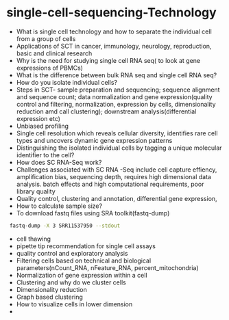 # single-cell-sequencing-Technology
- What is single cell technology and how to separate the individual cell from a group of cells
- Applications of SCT in cancer, immunology, neurology, reproduction, basic and clinical research
- Why is the need for studying single cell RNA seq( to look at gene expressions of PBMCs)
- What is the difference between bulk RNA seq and single cell RNA seq?
- How do you isolate individual cells?
- Steps in SCT- sample preparation and sequencing; sequence alignment and sequence count; data normalization and gene expression(quality control and filtering, normalization, expression by cells, dimensionality reduction amd call clustering); downstream analysis(differential expression etc)
- Unbiased profiling
- Single cell resolution which reveals cellular diversity, identifies rare cell types and uncovers dynamic gene expression patterns
- Distinguishing the isolated individual cells by tagging a unique molecular identifier to the cell?
- How does SC RNA-Seq work?
- Challenges associated with SC RNA -Seq include cell capture effiency, amplification bias, sequencing depth, requires high dimensional data analysis. batch effects and high computational requirements, poor library quality
- Quality control, clustering and annotation, differential gene expression,
- How to calculate sample size?
- To download fastq files using SRA toolkit(fastq-dump)
``` bash 
 fastq-dump -X 3 SRR11537950 --stdout
```
- cell thawing
- pipette tip recommendation for single cell assays
- quality control and exploratory analysis
- Filtering cells based on technical and biological parameters(nCount_RNA, nFeature_RNA, percent_mitochondria)
- Normalization of gene expression within a cell
- Clustering and why do we cluster cells
- Dimensionality reduction
- Graph based clustering
- How to visualize cells in lower dimension
- 
